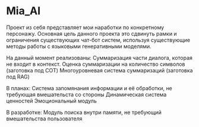 # Mia_AI
Проект из себя представляет мои наработки по конкретному персонажу.
Основная цель данного проекта это сдвинуть рамки и ограничения существующих чат-бот систем, используя существующие методы работы с языковыми генеративными моделями.

На данный момент реализованы:
Cуммаризация части диалога, которая не входит в контекст.
Оценка суммаризации на количество символов (заготовка под COT)
Многоуровневая система суммаризаций (заготовка под RAG)

В планах:
Система запомянания информации и её обработки, не требующая вмешательста со стороны
Динамическая система ценностей
Эмоциональный модуль

В разработке:
Модуль поиска внутри памяти, не требующий вмешательства пользователя
